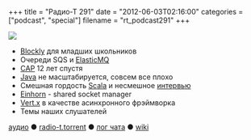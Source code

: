 +++
title = "Радио-Т 291"
date = "2012-06-03T02:16:00"
categories = ["podcast", "special"]
filename = "rt_podcast291"
+++

![](https://radio-t.com/images/radio-t/rt291.png)

- [Blockly](http://code.google.com/p/google-blockly/) для младших школьников
- Очереди SQS и [ElasticMQ](http://java.dzone.com/articles/elasticmq-05-release)
- [CAP](http://www.infoq.com/articles/cap-twelve-years-later-how-the-rules-have-changed) 12 лет спустя
- [Java](http://www.theserverside.com/feature/Why-Java-Applications-Fail-to-Scale-Linearly) не масштабируется, совсем все плохо
- Смешная гордость [Scala](http://capecoder.wordpress.com/2012/05/29/scala-adoption-continues-to-climb-rapidly-2/) и несмешное [интервью](http://www.h-online.com/open/features/Scala-creator-Martin-Odersky-The-H-Half-Hour-1582445.html)
- [Einhorn](https://stripe.com/blog/meet-einhorn) - shared socket manager
- [Vert.x](http://vertx.io/) в качестве асинхронного фрэймворка
- Темы наших слушателей

[аудио](http://cdn.radio-t.com/rt_podcast291.mp3) ● [radio-t.torrent](http://cdn.radio-t.com/torrents/rt_podcast291.mp3.torrent) ● [лог чата](http://chat.radio-t.com/logs/radio-t-291.html) ● [wiki](http://wiki.radio-t.com/%D0%92%D1%8B%D0%BF%D1%83%D1%81%D0%BA_291)<audio src="http://cdn.radio-t.com/rt_podcast291.mp3" preload="none"></audio>